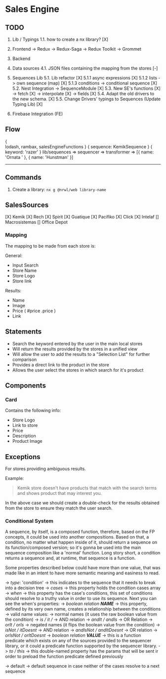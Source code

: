 # Sales Engine

## TODO

1. Lib / Typings
    1.1. how to create a nx library? [X]

2. Frontend
    -> Redux
    -> Redux-Saga
    -> Redux Toolkit
    -> Grommet

3. Backend

4. Data sources
  4.1. JSON files containing the mapping from the stores [-]
  
5. Sequences Lib
    5.1. Lib refactor [X]
        5.1.1 async expressions [X]
        5.1.2 lists -> own sequence (map) [X]
        5.1.3 conditions -> conditional sequence [X]
    5.2. Nest Integration -> SequenceModule [X]
    5.3. New SE's functions [X]
        -> fetch [X]
        -> interpolate [X]
        -> fields  [X]
    5.4. Adapt the old drivers to the new schema. [X]
    5.5. Change Drivers' typings to Sequences (Update Typing Lib) [X]

6. Firebase Integration (FE)

## Flow

{  
    lodash,
    rambax,
    salesEngineFunctions
}                                { sequence: KemikSequence }          { keyword: 'razer' }
       lib/sequences       =>            sequencer              =>       transformer         =>     [{ name: 'Ornata ' }, { name: 'Hunstman' }]
____
## Commands

1. Create a library: `nx g @nrwl/web library-name`

## SalesSources

[X] Kemik 
[X] Rech
[X] Spirit
[X] Guatique
[X] Pacifiko
[X] Click
[X] Intelaf
[] Macrosistemas
[] Office Depot

### Mapping

The mapping to be made from each store is: 

General: 
- Input Search
- Store Name
- Store Logo
- Store link

Results:

- Name 
- Image
- Price ( #price .price )
- Link

## Statements

- Search the keyword entered by the user in the main local stores
- Will return the results provided by the stores in a unified view
- Will allow the user to add the results to a "Selection List" for further comparison
- Provides a direct link to the product in the store
- Allows the user select the stores in which search for it's product

## Components

### Card

Contains the following info: 

- Store Logo
- Link to store
- Price
- Description
- Product Image
  
  
## Exceptions
 
For stores providing ambiguous results.

Example:

> Kemik store doesn't have products that match with the search terms and shows product that may interest you.

In the above case we should create a double-check for the results obtained from the store to ensure they match the user search.


### Conditional System

A sequence, by itself, is a composed function, therefore, based on the FP concepts, it could be used into another compositions.
Based on that, a condition, no matter what happen inside of it, should return a sequence on its function/composed version; so it's gonna be used into
the main sequence composition like a 'normal' function. Long story short, a condition returns a sequence and, at runtime, that sequence is a function.

Some properties described below could have more than one value, that was made like in an intent to have more semantic meaning and easiness to read.

-> *type*: 'condition'
    -> this indicates to the sequence that it needs to break into a decision tree
-> *cases*
    -> this property holds the condition cases array
    -> *when*
        -> this property has the case's conditions, this set of conditions should resolve to a truthy value in order to use its sequence.
            Next you can see the when's properties:
            -> *boolean relation **NAME***
                -> this property, defined by its very own name, creates a relationship between the conditions
                -> valid name values:
                    -> normal names (it uses the raw boolean value from the condition)
                        -> *is / it /*
                        -> AND relation
                            -> *andIt / andIs*
                        -> OR Relation
                            -> *orIt / orIs*
                    -> negated names (it flips the boolean value from the condition)
                        -> *isNot / itDoesnt*
                        -> AND relation
                            -> *andIsNot / andItDoesnt*
                        -> OR relation
                            -> *orIsNot / orItDoesnt*
            -> *boolean relation **VALUE***
                -> this is a function predicate which exists on any of the sources provided to the sequencer library, or it could a predicate function supported by the sequencer library.
            -> *to / this*
                -> this double-named property has the params that will be sent ir order to preload the function predicate defined previously
                        
                
-> default
    -> default sequence in case neither of the cases resolve to a next sequence


    











